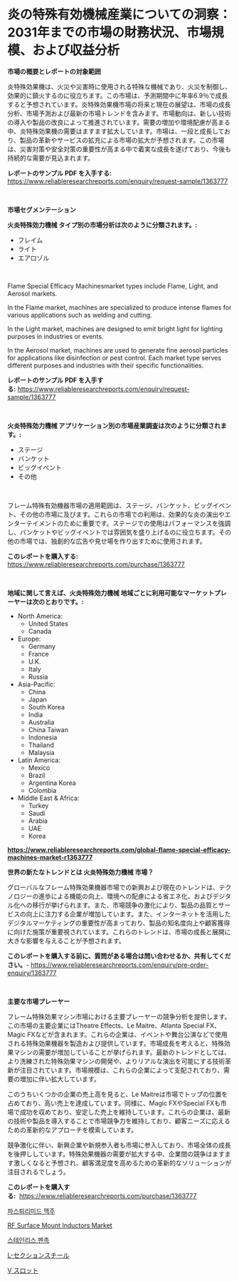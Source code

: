 <p><h1>炎の特殊有効機械産業についての洞察：2031年までの市場の財務状況、市場規模、および収益分析</h1></p><p><strong>市場の概要とレポートの対象範囲</strong></p>
<p><p>炎特殊効果機は、火災や災害時に使用される特殊な機械であり、火災を制御し、効果的に鎮火するのに役立ちます。この市場は、予測期間中に年率6.9％で成長すると予想されています。炎特殊効果機市場の将来と現在の展望は、市場の成長分析、市場予測および最新の市場トレンドを含みます。市場動向は、新しい技術の導入や製品の改良によって推進されています。需要の増加や環境配慮が高まる中、炎特殊効果機の需要はますます拡大しています。市場は、一段と成長しており、製品の革新やサービスの拡充による市場の拡大が予想されます。この市場は、災害対策や安全対策の重要性が高まる中で着実な成長を遂げており、今後も持続的な需要が見込まれます。</p></p>
<p><strong>レポートのサンプル PDF を入手する:</strong> <a href="https://www.reliableresearchreports.com/enquiry/request-sample/1363777">https://www.reliableresearchreports.com/enquiry/request-sample/1363777</a></p>
<p>&nbsp;</p>
<p><strong>市場セグメンテーション</strong></p>
<p><strong>火炎特殊効力機械 タイプ別の市場分析は次のように分類されます。:</strong></p>
<p><ul><li>フレイム</li><li>ライト</li><li>エアロゾル</li></ul></p>
<p>&nbsp;</p>
<p><p>Flame Special Efficacy Machinesmarket types include Flame, Light, and Aerosol markets. </p><p>In the Flame market, machines are specialized to produce intense flames for various applications such as welding and cutting. </p><p>In the Light market, machines are designed to emit bright light for lighting purposes in industries or events. </p><p>In the Aerosol market, machines are used to generate fine aerosol particles for applications like disinfection or pest control. Each market type serves different purposes and industries with their specific functionalities.</p></p>
<p><strong>レポートのサンプル PDF を入手する:</strong>&nbsp;<a href="https://www.reliableresearchreports.com/enquiry/request-sample/1363777">https://www.reliableresearchreports.com/enquiry/request-sample/1363777</a></p>
<p>&nbsp;</p>
<p><strong> 火炎特殊効力機械 アプリケーション別の市場産業調査は次のように分類されます。:</strong></p>
<p><ul><li>ステージ</li><li>バンケット</li><li>ビッグイベント</li><li>その他</li></ul></p>
<p>&nbsp;</p>
<p><p>フレーム特殊有効機器市場の適用範囲は、ステージ、バンケット、ビッグイベント、その他の市場に及びます。これらの市場での利用は、効果的な炎の演出やエンターテイメントのために重要です。ステージでの使用はパフォーマンスを強調し、バンケットやビッグイベントでは雰囲気を盛り上げるのに役立ちます。その他の市場では、独創的な広告や見せ場を作り出すために使用されます。</p></p>
<p><strong>このレポートを購入する:</strong>&nbsp; <a href="https://www.reliableresearchreports.com/purchase/1363777">https://www.reliableresearchreports.com/purchase/1363777</a></p>
<p>&nbsp;</p>
<p><strong>地域に関して言えば、火炎特殊効力機械 地域ごとに利用可能なマーケットプレーヤーは次のとおりです。:</strong></p>
<p><ul>
    <li>
        North America:
        <ul>
            <li>United States</li>
            <li>Canada</li>
        </ul>
    </li>
    <li>
        Europe:
        <ul>
            <li>Germany</li>
            <li>France</li>
            <li>U.K.</li>
            <li>Italy</li>
            <li>Russia</li>
        </ul>
    </li>
    <li>
        Asia-Pacific:
        <ul>
            <li>China</li>
            <li>Japan</li>
            <li>South Korea</li>
            <li>India</li>
            <li>Australia</li>
            <li>China Taiwan</li>
            <li>Indonesia</li>
            <li>Thailand</li>
            <li>Malaysia</li>
        </ul>
    </li>
    <li>
        Latin America:
        <ul>
            <li>Mexico</li>
            <li>Brazil</li>
            <li>Argentina Korea</li>
            <li>Colombia</li>
        </ul>
    </li>
    <li>
        Middle East & Africa:
        <ul>
            <li>Turkey</li>
            <li>Saudi</li>
            <li>Arabia</li>
            <li>UAE</li>
            <li>Korea</li>
        </ul>
    </li>
    </ul></p>
<p><strong><a href="https://www.reliableresearchreports.com/global-flame-special-efficacy-machines-market-r1363777">https://www.reliableresearchreports.com/global-flame-special-efficacy-machines-market-r1363777</a></strong>&nbsp;</p>
<p><strong>世界の新たなトレンドとは 火炎特殊効力機械 市場？</strong></p>
<p><p>グローバルなフレーム特殊効果機器市場での新興および現在のトレンドは、テクノロジーの進歩による機能の向上、環境への配慮による省エネ化、およびデジタル化への移行が挙げられます。また、市場競争の激化により、製品の品質とサービスの向上に注力する企業が増加しています。また、インターネットを活用したデジタルマーケティングの重要性が高まっており、製品の知名度向上や顧客獲得に向けた施策が重要視されています。これらのトレンドは、市場の成長と展開に大きな影響を与えることが予想されます。</p></p>
<p><strong>このレポートを購入する前に、質問がある場合は問い合わせるか、共有してください。</strong>- <a href="https://www.reliableresearchreports.com/enquiry/pre-order-enquiry/1363777">https://www.reliableresearchreports.com/enquiry/pre-order-enquiry/1363777</a></p>
<p>&nbsp;</p>
<p><strong>主要な市場プレーヤー</strong></p>
<p><p>フレーム特殊効果マシン市場における主要プレーヤーの競争分析を提供します。この市場の主要企業にはTheatre Effects、Le Maitre、Atlanta Special FX、Magic FXなどが含まれます。これらの企業は、イベントや舞台公演などで使用される特殊効果機器を製造および提供しています。市場成長を考えると、特殊効果マシンの需要が増加していることが挙げられます。最新のトレンドとしては、より洗練された特殊効果マシンの開発や、よりリアルな演出を可能にする技術革新が注目されています。市場規模は、これらの企業によって支配されており、需要の増加に伴い拡大しています。</p><p>このうちいくつかの企業の売上高を見ると、Le Maitreは市場でトップの位置を占めており、高い売上を達成しています。同様に、Magic FXやSpecial FXも市場で成功を収めており、安定した売上を維持しています。これらの企業は、最新の技術や製品を導入することで市場競争力を維持しており、顧客ニーズに応えるための革新的なアプローチを模索しています。</p><p>競争激化に伴い、新興企業や新規参入者も市場に参入しており、市場全体の成長を後押ししています。特殊効果機器の需要が拡大する中、企業間の競争はますます激しくなると予想され、顧客満足度を高めるための革新的なソリューションが注目されるでしょう。</p></p>
<p><strong>このレポートを購入する:</strong>&nbsp;&nbsp;<a href="https://www.reliableresearchreports.com/purchase/1363777">https://www.reliableresearchreports.com/purchase/1363777</a></p>
<p><p><a href="https://github.com/khytkeqagplkzqvh/Market-Research-Report-List-2/blob/main/3706718103339.md">파스퇴리미드 맥주</a></p><p><a href="https://issuu.com/reportprime-2/docs/rf-surface-mount-inductors-market-size-2030.pptx">RF Surface Mount Inductors Market</a></p><p><a href="https://github.com/TimmyMann6767/Market-Research-Report-List-2/blob/main/7524166103340.md">스테인리스 펜촉</a></p><p><a href="https://github.com/MosesSpinka1914/Market-Research-Report-List-2/blob/main/6053745108583.md">L-セクションスチール</a></p><p><a href="https://github.com/RudyBoyer2017/Market-Research-Report-List-1/blob/main/5152476108584.md">V スロット</a></p></p>